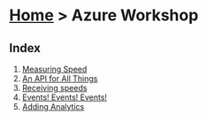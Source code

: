 [Home](../README) > Azure Workshop
==================================

Index
-----
1. [Measuring Speed](measuring-speed)
2. [An API for All Things](an-api-for-all-things)
3. [Receiving speeds](receiving-speeds)
4. [Events! Events! Events!](events-events)
5. [Adding Analytics](adding-analytics)
